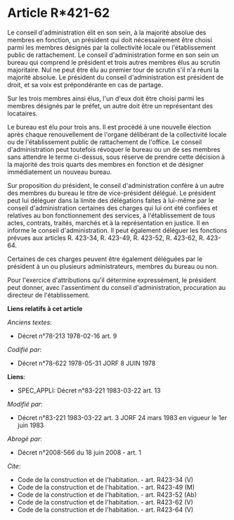 # Article R*421-62

Le conseil d'administration élit en son sein, à la majorité absolue des membres en fonction, un président qui doit
nécessairement être choisi parmi les membres désignés par la collectivité locale ou l'établissement public de rattachement.
Le conseil d'administration forme en son sein un bureau qui comprend le président et trois autres membres élus au scrutin
majoritaire. Nul ne peut être élu au premier tour de scrutin s'il n'a réuni la majorité absolue. Le président du conseil
d'administration est président de droit, et sa voix est prépondérante en cas de partage. 

Sur les trois membres ainsi élus, l'un d'eux doit être choisi parmi les membres désignés par le préfet, un autre doit être un
représentant des locataires. 

Le bureau est élu pour trois ans. Il est procédé à une nouvelle élection après chaque renouvellement de l'organe délibérant
de la collectivité locale ou de l'établissement public de rattachement de l'office. Le conseil d'administration peut
toutefois révoquer le bureau ou un de ses membres sans attendre le terme ci-dessus, sous réserve de prendre cette décision à
la majorité des trois quarts des membres en fonction et de désigner immédiatement un nouveau bureau. 

Sur proposition du président, le conseil d'administration confère à un autre des membres du bureau le titre de vice-président
délégué. Le président peut lui déléguer dans la limite des délégations faites à lui-même par le conseil d'administration
certaines des charges qui lui ont été confiées et relatives au bon fonctionnement des services, à l'établissement de tous
actes, contrats, traités, marchés et à la représentation en justice. Il en informe le conseil d'administration. Il peut
également déléguer les fonctions prévues aux articles R. 423-34, R. 423-49, R. 423-52, R. 423-62, 
R. 423-64. 

Certaines de ces charges peuvent être également déléguées par le président à un ou plusieurs administrateurs, membres du
bureau ou non. 

Pour l'exercice d'attributions qu'il détermine expressément, le président peut donner, avec l'assentiment du conseil
d'administration, procuration au directeur de l'établissement.

**Liens relatifs à cet article**

_Anciens textes_:

  - Décret n°78-213 1978-02-16 art. 9

_Codifié par_:

  - Décret n°78-622 1978-05-31 JORF 8 JUIN 1978

**Liens**:

  - SPEC_APPLI: Décret n°83-221 1983-03-22 art. 13

_Modifié par_:

  - Décret n°83-221 1983-03-22 art. 3 JORF 24 mars 1983 en vigueur le 1er juin 1983

_Abrogé par_:

  - Décret n°2008-566 du 18 juin 2008 - art. 1

_Cite_:

  - Code de la construction et de l'habitation. - art. R423-34 (V)
  - Code de la construction et de l'habitation. - art. R423-49 (M)
  - Code de la construction et de l'habitation. - art. R423-52 (Ab)
  - Code de la construction et de l'habitation. - art. R423-62 (V)
  - Code de la construction et de l'habitation. - art. R423-64 (V)

